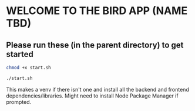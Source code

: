 # WELCOME TO THE BIRD APP (NAME TBD)

## Please run these (in the parent directory) to get started

```bash
chmod +x start.sh

./start.sh
```

This makes a venv if there isn't one and install all the backend and frontend dependencies/libraries. Might need to install Node Package Manager if prompted.

